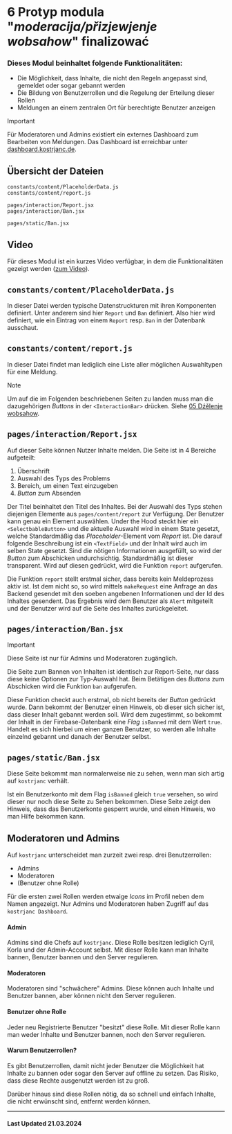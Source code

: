 # 6 Protyp modula "_moderacija/přizjewjenje wobsahow_" finalizować

### Dieses Modul beinhaltet folgende Funktionalitäten:

-   Die Möglichkeit, dass Inhalte, die nicht den Regeln angepasst sind, gemeldet oder sogar gebannt werden
-   Die Bildung von Benutzerrollen und die Regelung der Erteilung dieser Rollen
-   Meldungen an einem zentralen Ort für berechtigte Benutzer anzeigen

> [!IMPORTANT]
> Für Moderatoren und Admins existiert ein externes Dashboard zum Bearbeiten von Meldungen. Das Dashboard ist erreichbar unter [dashboard.kostrjanc.de](https://dashboard.kostrjanc.de).

## Übersicht der Dateien

```
constants/content/PlaceholderData.js
constants/content/report.js

pages/interaction/Report.jsx
pages/interaction/Ban.jsx

pages/static/Ban.jsx
```

## Video

Für dieses Modul ist ein kurzes Video verfügbar, in dem die Funktionalitäten gezeigt werden ([zum Video](../videos/06_moderacija.mov)).

## `constants/content/PlaceholderData.js`

In dieser Datei werden typische Datenstruckturen mit ihren Komponenten definiert. Unter anderem sind hier `Report` und `Ban` definiert. Also hier wird definiert, wie ein Eintrag von einem `Report` resp. `Ban` in der Datenbank ausschaut.

## `constants/content/report.js`

In dieser Datei findet man lediglich eine Liste aller möglichen Auswahltypen für eine Meldung.

> [!NOTE]
> Um auf die im Folgenden beschriebenen Seiten zu landen muss man die dazugehörigen _Buttons_ in der `<InteractionBar>` drücken. Siehe [05 Dźělenje wobsahow](./05_DZELENJE_WOBSAHOW.md).

## `pages/interaction/Report.jsx`

Auf dieser Seite können Nutzer Inhalte melden. Die Seite ist in 4 Bereiche aufgeteilt:

1. Überschrift
2. Auswahl des Typs des Problems
3. Bereich, um einen Text einzugeben
4. _Button_ zum Absenden

Der Titel beinhaltet den Titel des Inhaltes. Bei der Auswahl des Typs stehen diejenigen Elemente aus `pages/content/report` zur Verfügung. Der Benutzer kann genau ein Element auswählen. Under the Hood steckt hier ein `<SelectbableButton>` und die aktuelle Auswahl wird in einem State gesetzt, welche Standardmäßig das _Placeholder_-Element vom _Report_ ist. Die darauf folgende Beschreibung ist ein `<TextField>` und der Inhalt wird auch im selben State gesetzt. Sind die nötigen Informationen ausgefüllt, so wird der _Button_ zum Abschicken undurchsichtig. Standardmäßig ist dieser transparent. Wird auf diesen gedrückt, wird die Funktion `report` aufgerufen.

Die Funktion `report` stellt erstmal sicher, dass bereits kein Meldeprozess aktiv ist. Ist dem nicht so, so wird mittels `makeRequest` eine Anfrage an das Backend gesendet mit den soeben angebenen Informationen und der Id des Inhaltes gesendent. Das Ergebnis wird dem Benutzer als `Alert` mitgeteilt und der Benutzer wird auf die Seite des Inhaltes zurückgeleitet.

## `pages/interaction/Ban.jsx`

> [!IMPORTANT]
> Diese Seite ist nur für Admins und Moderatoren zugänglich.

Die Seite zum Bannen von Inhalten ist identisch zur Report-Seite, nur dass diese keine Optionen zur Typ-Auswahl hat. Beim Betätigen des _Buttons_ zum Abschicken wird die Funktion `ban` aufgerufen.

Diese Funktion checkt auch erstmal, ob nicht bereits der _Button_ gedrückt wurde. Dann bekommt der Benutzer einen Hinweis, ob dieser sich sicher ist, dass dieser Inhalt gebannt werden soll. Wird dem zugestimmt, so bekommt der Inhalt in der Firebase-Datenbank eine _Flag_ `isBanned` mit dem Wert `true`. Handelt es sich hierbei um einen ganzen Benutzer, so werden alle Inhalte einzelnd gebannt und danach der Benutzer selbst.

## `pages/static/Ban.jsx`

Diese Seite bekommt man normalerweise nie zu sehen, wenn man sich artig auf `kostrjanc` verhält.

Ist ein Benutzerkonto mit dem Flag `isBanned` gleich `true` versehen, so wird dieser nur noch diese Seite zu Sehen bekommen. Diese Seite zeigt den Hinweis, dass das Benutzerkonte gesperrt wurde, und einen Hinweis, wo man Hilfe bekommen kann.

## Moderatoren und Admins

Auf `kostrjanc` unterscheidet man zurzeit zwei resp. drei Benutzerrollen:

-   Admins
-   Moderatoren
-   (Benutzer ohne Rolle)

Für die ersten zwei Rollen werden etwaige _Icons_ im Profil neben dem Namen angezeigt. Nur Admins und Moderatoren haben Zugriff auf das `kostrjanc Dashboard`.

#### Admin

Admins sind die Chefs auf `kostrjanc`. Diese Rolle besitzen lediglich Cyril, Korla und der Admin-Account selbst. Mit dieser Rolle kann man Inhalte bannen, Benutzer bannen und den Server regulieren.

#### Moderatoren

Moderatoren sind "schwächere" Admins. Diese können auch Inhalte und Benutzer bannen, aber können nicht den Server regulieren.

#### Benutzer ohne Rolle

Jeder neu Registrierte Benutzer "besitzt" diese Rolle. Mit dieser Rolle kann man weder Inhalte und Benutzer bannen, noch den Server regulieren.

#### Warum Benutzerrollen?

Es gibt Benutzerrollen, damit nicht jeder Benutzer die Möglichkeit hat Inhalte zu bannen oder sogar den Server auf offline zu setzen. Das Risiko, dass diese Rechte ausgenutzt werden ist zu groß.

Darüber hinaus sind diese Rollen nötig, da so schnell und einfach Inhalte, die nicht erwünscht sind, entfernt werden können.

<hr>

#### Last Updated 21.03.2024
